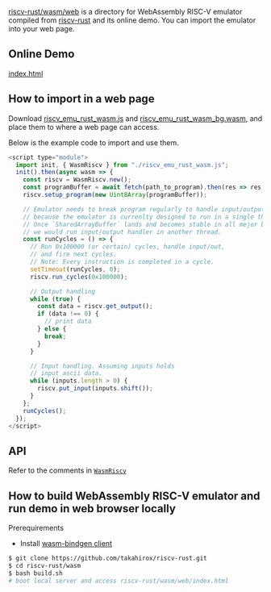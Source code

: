 [riscv-rust/wasm/web](https://github.com/takahirox/riscv-rust/tree/master/wasm/web) is a directory for WebAssembly RISC-V emulator compiled from [riscv-rust](https://github.com/takahirox/riscv-rust) and its online demo. You can import the emulator into your web page.

## Online Demo

[index.html](https://takahirox.github.io/riscv-rust/wasm/web/index.html)

## How to import in a web page

Download [riscv_emu_rust_wasm.js](https://github.com/takahirox/riscv-rust/blob/master/wasm/web/riscv_emu_rust_wasm.js) and [riscv_emu_rust_wasm_bg.wasm](https://github.com/takahirox/riscv-rust/blob/master/wasm/web/riscv_emu_rust_wasm_bg.wasm), and place them to where a web page can access.

Below is the example code to import and use them.

```javascript
<script type="module">
  import init, { WasmRiscv } from "./riscv_emu_rust_wasm.js";
  init().then(async wasm => {
    const riscv = WasmRiscv.new();
    const programBuffer = await fetch(path_to_program).then(res => res.arrayBuffer());
    riscv.setup_program(new Uint8Array(programBuffer));

    // Emulator needs to break program regularly to handle input/output
    // because the emulator is currenlty designed to run in a single thread.
    // Once `SharedArrayBuffer` lands and becomes stable in all mejor browsers
    // we would run input/output handler in another thread.
    const runCycles = () => {
      // Run 0x100000 (or certain) cycles, handle input/out,
      // and fire next cycles.
      // Note: Every instruction is completed in a cycle.
      setTimeout(runCycles, 0);
      riscv.run_cycles(0x100000);

      // Output handling
      while (true) {
        const data = riscv.get_output();
        if (data !== 0) {
          // print data
        } else {
          break;
        }
      }

      // Input handling. Assuming inputs holds
      // input ascii data.
      while (inputs.length > 0) {
        riscv.put_input(inputs.shift());
      }
    };
    runCycles();
  });
</script>
```

## API

Refer to the comments in [`WasmRiscv`](https://github.com/takahirox/riscv-rust/blob/master/wasm/src/lib.rs)

## How to build WebAssembly RISC-V emulator and run demo in web browser locally

Prerequirements
- Install [wasm-bindgen client](https://rustwasm.github.io/docs/wasm-bindgen/)

```sh
$ git clone https://github.com/takahirox/riscv-rust.git
$ cd riscv-rust/wasm
$ bash build.sh
# boot local server and access riscv-rust/wasm/web/index.html
```

